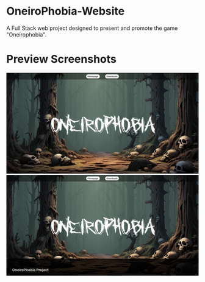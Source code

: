 # OneiroPhobia-Website
A Full Stack web project designed to present and promote the game "Oneirophobia".
# Preview Screenshots
![Vista 1](preview/1.png)
![Vista 2](preview/2.png)
